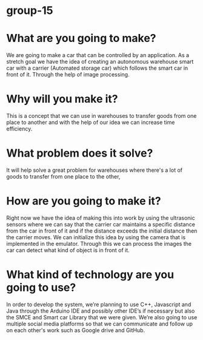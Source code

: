 # group-15
# What are you going to make?
We are going to make a car that can be controlled by an application. As a stretch goal we have the idea
of creating an autonomous warehouse smart car with a carrier (Automated storage car) which follows the smart car in front of it.
Through the help of image processing. 
# Why will you make it?
This is a concept that we can use in warehouses to transfer goods from one place to another and with the help of our 
idea we can increase time efficiency.
# What problem does it solve?
It will help solve a great problem for warehouses where there's a lot of goods to transfer from one place to the other,
# How are you going to make it?
Right now we have the idea of making this into work by using the ultrasonic sensors where we can say that the carrier car 
maintains a specific distance from the car in front of it and if the distance exceeds the initial distance then the carrier moves.
We can initialize this idea by using the camera that is implemented in the emulator. Through this we can process
the images the car can detect what kind of object is in front of it. 
# What kind of technology are you going to use?
In order to develop the system, we’re planning to use C++, Javascript and Java through the Arduino IDE and possibly other IDE’s if necessary but also the SMCE and Smart car Library that we were given. We’re also going to use multiple social media platforms so that we can communicate and follow up on each other's work such as Google drive and GitHub. 
